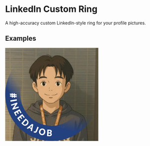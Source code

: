 # LinkedIn Custom Ring

 A high-accuracy custom LinkedIn-style ring for your profile pictures.

## Examples

<img src="assets/example-1.png" width="300"/>
